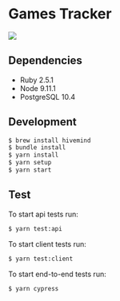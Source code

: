 # Games Tracker

![](https://github.com/brtjkzl/games-tracker/blob/master/demo.png?raw=true)

## Dependencies

- Ruby 2.5.1
- Node 9.11.1
- PostgreSQL 10.4

## Development

```sh
$ brew install hivemind
$ bundle install
$ yarn install
$ yarn setup
$ yarn start
```

## Test

To start api tests run:

```sh
$ yarn test:api
```

To start client tests run:

```sh
$ yarn test:client
```

To start end-to-end tests run:

```sh
$ yarn cypress
```
